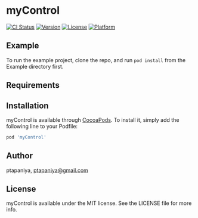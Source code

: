 # myControl

[![CI Status](http://img.shields.io/travis/ptapaniya/myControl.svg?style=flat)](https://travis-ci.org/ptapaniya/myControl)
[![Version](https://img.shields.io/cocoapods/v/myControl.svg?style=flat)](http://cocoapods.org/pods/myControl)
[![License](https://img.shields.io/cocoapods/l/myControl.svg?style=flat)](http://cocoapods.org/pods/myControl)
[![Platform](https://img.shields.io/cocoapods/p/myControl.svg?style=flat)](http://cocoapods.org/pods/myControl)

## Example

To run the example project, clone the repo, and run `pod install` from the Example directory first.

## Requirements

## Installation

myControl is available through [CocoaPods](http://cocoapods.org). To install
it, simply add the following line to your Podfile:

```ruby
pod 'myControl'
```

## Author

ptapaniya, ptapaniya@gmail.com

## License

myControl is available under the MIT license. See the LICENSE file for more info.
